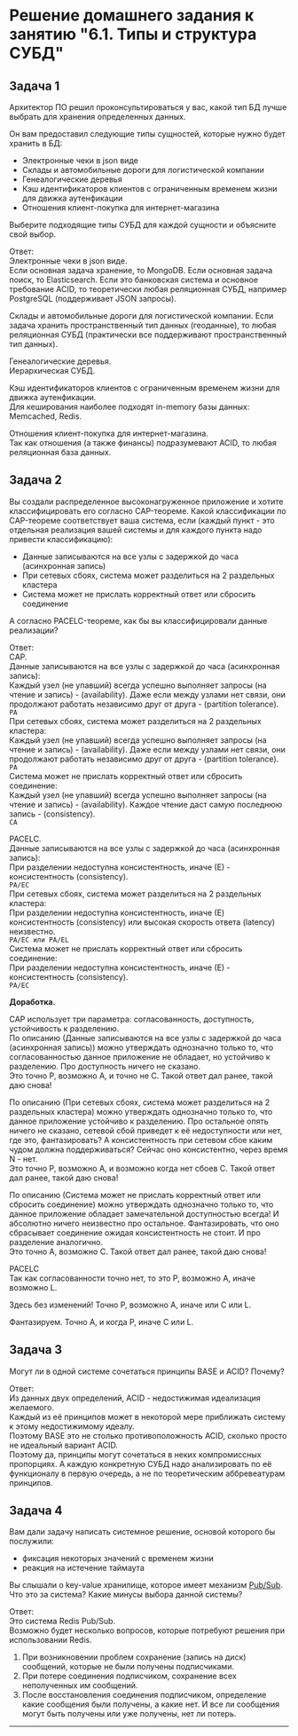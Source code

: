 # Решение домашнего задания к занятию "6.1. Типы и структура СУБД"

## Задача 1

Архитектор ПО решил проконсультироваться у вас, какой тип БД 
лучше выбрать для хранения определенных данных.

Он вам предоставил следующие типы сущностей, которые нужно будет хранить в БД:

- Электронные чеки в json виде
- Склады и автомобильные дороги для логистической компании
- Генеалогические деревья
- Кэш идентификаторов клиентов с ограниченным временем жизни для движка аутенфикации
- Отношения клиент-покупка для интернет-магазина

Выберите подходящие типы СУБД для каждой сущности и объясните свой выбор.

Ответ:  
Электронные чеки в json виде.  
Если основная задача хранение, то MongoDB.
Если основная задача поиск, то Elasticsearch.
Если это банковская система и основное требование ACID, то теоретически любая реляционная СУБД, например PostgreSQL (поддерживает JSON запросы).  

Склады и автомобильные дороги для логистической компании.
Если задача хранить пространственный тип данных (геоданные), то любая реляционная СУБД (практически все поддерживают пространственный тип данных).  

Генеалогические деревья.  
Иерархическая СУБД.  

Кэш идентификаторов клиентов с ограниченным временем жизни для движка аутенфикации.  
Для кеширования наиболее подходят in-memory базы данных: Memcached, Redis.  

Отношения клиент-покупка для интернет-магазина.  
Так как отношения (а также финансы) подразумевают ACID, то любая реляционная база данных.

## Задача 2

Вы создали распределенное высоконагруженное приложение и хотите классифицировать его согласно 
CAP-теореме. Какой классификации по CAP-теореме соответствует ваша система, если 
(каждый пункт - это отдельная реализация вашей системы и для каждого пункта надо привести классификацию):

- Данные записываются на все узлы с задержкой до часа (асинхронная запись)
- При сетевых сбоях, система может разделиться на 2 раздельных кластера
- Система может не прислать корректный ответ или сбросить соединение

А согласно PACELC-теореме, как бы вы классифицировали данные реализации?

Ответ:  
CAP.  
Данные записываются на все узлы с задержкой до часа (асинхронная запись):  
Каждый узел (не упавший) всегда успешно выполняет запросы (на чтение и запись) - (availability). Даже если между узлами нет связи, они продолжают работать независимо друг от друга - (partition tolerance).    
`PA`  
При сетевых сбоях, система может разделиться на 2 раздельных кластера:  
Каждый узел (не упавший) всегда успешно выполняет запросы (на чтение и запись) - (availability). Даже если между узлами нет связи, они продолжают работать независимо друг от друга - (partition tolerance).    
`PA`  
Система может не прислать корректный ответ или сбросить соединение:  
Каждый узел (не упавший) всегда успешно выполняет запросы (на чтение и запись) - (availability). Каждое чтение даст самую последнюю запись - (consistency).  
`CA`  

PACELC.  
Данные записываются на все узлы с задержкой до часа (асинхронная запись):  
При разделении недоступна консистентность, иначе (Е) - консистентность (consistency).  
`PA/EC`  
При сетевых сбоях, система может разделиться на 2 раздельных кластера:  
При разделении недоступна консистентность, иначе (Е) консистентность (consistency) или высокая скорость ответа (latency) неизвестно.  
`PA/EC или PA/EL`  
Система может не прислать корректный ответ или сбросить соединение:  
При разделении недоступна консистентность, иначе (Е) - консистентность (consistency).  
`PA/EC`  

**Доработка.**  

CAP использует три параметра: согласованность, доступность, устойчивость к разделению.  
По описанию (Данные записываются на все узлы с задержкой до часа (асинхронная запись)) можно утверждать однозначно только то, что согласованностью данное приложение не обладает, но устойчиво к разделению. Про доступность ничего не сказано.  
Это точно P, возможно A, и точно не C. Такой ответ дал ранее, такой даю снова!  

По описанию (При сетевых сбоях, система может разделиться на 2 раздельных кластера) можно утверждать однозначно только то, что данное приложение устойчиво к разделению. Про остальное опять ничего не сказано, сетевой сбой приведет к её недоступности или нет, где это, фантазировать? А консистентность при сетевом сбое каким чудом должна поддерживаться? Сейчас оно консистентно, через время N - нет.    
Это точно P, возможно A, и возможно когда нет сбоев C. Такой ответ дал ранее, такой даю снова!  

По описанию (Система может не прислать корректный ответ или сбросить соединение) можно утверждать однозначно только то, что данное приложение обладает замечательной доступностью всегда! И абсолютно ничего неизвестно про остальное. Фантазировать, что оно сбрасывает соединение ожидая консистентность не стоит. И про разделение аналогично.  
Это точно A, возможно C. Такой ответ дал ранее, такой даю снова!  

PACELC  
Так как согласованности точно нет, то это Р, возможно A, иначе возможно L.

Здесь без изменений! Точно Р, возможно А, иначе или С или L.

Фантазируем. Точно А, и когда P, иначе С или L.

## Задача 3

Могут ли в одной системе сочетаться принципы BASE и ACID? Почему?

Ответ:  
Из данных двух определений, ACID - недостижимая идеализация желаемого.  
Каждый из её принципов может в некоторой мере приближать систему к этому недостижимому идеалу.  
Поэтому BASE это не столько противоположность ACID, сколько просто не идеальный вариант ACID.  
Поэтому да, принципы могут сочетаться в неких компромиссных пропорциях. А каждую конкретную СУБД надо анализировать по её функционалу в первую очередь, а не по теоретическим аббревеатурам принципов.  

## Задача 4

Вам дали задачу написать системное решение, основой которого бы послужили:

- фиксация некоторых значений с временем жизни
- реакция на истечение таймаута

Вы слышали о key-value хранилище, которое имеет механизм [Pub/Sub](https://habr.com/ru/post/278237/). 
Что это за система? Какие минусы выбора данной системы?

Ответ:  
Это система Redis Pub/Sub.  
Возможно будет несколько вопросов, которые потребуют решения при использовании Redis.  
1) При возникновении проблем сохранение (запись на диск) сообщений, которые не были получены подписчиками.  
2) При потере соединения подписчиком, сохранение всех неполученных им сообщений.  
3) После восстановления соединения подписчиком, определение какие сообщения были получены, а какие нет. И все ли сообщения могут быть получены или уже получены, нет ли потерь.  

---
